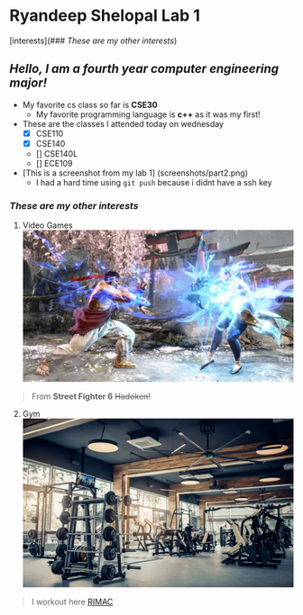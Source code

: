 # Ryandeep Shelopal Lab 1
[interests](### _These are my other interests_)

## _Hello, I am a fourth year computer engineering major!_
* My favorite cs class so far is **CSE30**
  - My favorite programming language is **c++** as it was my first!
* These are the classes I attended today on wednesday
  - [x] CSE110
  - [x] CSE140
  - [] CSE140L
  - [] ECE109
* [This is a screenshot from my lab 1] (screenshots/part2.png)
  - I had a hard time using `git push` because i didnt have a ssh key

### _These are my other interests_
1. Video Games
  ![Image](ryu-hadoken-chun-li.jpg)
  > From __Street Fighter 6__
  > ~~Hadoken!~~
2. Gym
  ![Image](Gym-structure-1080x675.png)
  > I workout here [RIMAC](https://recreation.ucsd.edu/)







